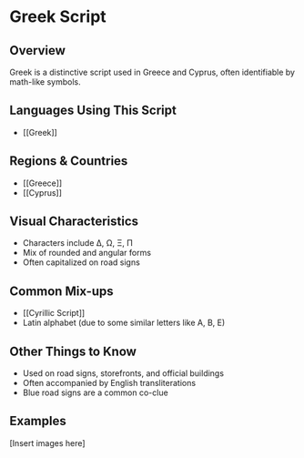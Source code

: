 # **Greek Script**

## **Overview**
Greek is a distinctive script used in Greece and Cyprus, often identifiable by math-like symbols.

## **Languages Using This Script**
- [[Greek]]

## **Regions & Countries**
- [[Greece]]
- [[Cyprus]]

## **Visual Characteristics**
- Characters include Δ, Ω, Ξ, Π
- Mix of rounded and angular forms
- Often capitalized on road signs

## **Common Mix-ups**
- [[Cyrillic Script]]
- Latin alphabet (due to some similar letters like A, B, E)

## **Other Things to Know**
- Used on road signs, storefronts, and official buildings
- Often accompanied by English transliterations
- Blue road signs are a common co-clue

## **Examples**
[Insert images here]
